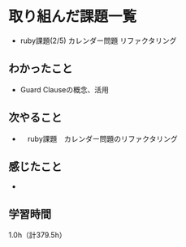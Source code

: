 # 取り組んだ課題一覧
- ruby課題(2/5) カレンダー問題 リファクタリング

## わかったこと
- Guard Clauseの概念、活用
  
## 次やること
- 　ruby課題　カレンダー問題のリファクタリング

## 感じたこと
- 
  
## 学習時間　
1.0h（計379.5h）
